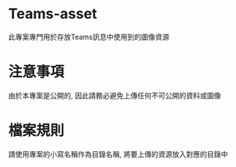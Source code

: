 Teams-asset
==========
此專案專門用於存放Teams訊息中使用到的圖像資源

# 注意事項
由於本專案是公開的, 因此請務必避免上傳任何不可公開的資料或圖像

# 檔案規則
請使用專案的小寫名稱作為目錄名稱, 將要上傳的資源放入對應的目錄中